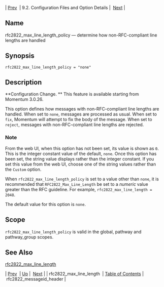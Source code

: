 | [Prev](conf.ref.rfc2822_max_line_length)  | 9.2. Configuration Files and Option Details |  [Next](conf.ref.rfc2822_messageid_header.php) |

<a name="conf.ref.rfc2822_max_line_length_policy"></a>
## Name

rfc2822_max_line_length_policy — determine how non-RFC-compliant line lengths are handled

## Synopsis

`rfc2822_max_line_length_policy = "none"`

<a name="idp11405328"></a>
## Description

**Configuration Change. ** This feature is available starting from Momentum 3.0.26.

This option defines how messages with non-RFC-compliant line lengths are handled. When set to `none`, messages are processed as usual. When set to `fix`, Momentum will attempt to fix the body of the message. When set to `reject`, messages with non-RFC-compliant line lengths are rejected.

### Note

From the web UI, when this option has not been set, its value is shown as `0`. This is the integer constant value of the default, `none`. Once this option has been set, the string value displays rather than the integer constant. If you set this value from the web UI, choose one of the string values rather than the `Custom` option.

When `rfc2822_max_line_length_policy` is set to a value other than `none`, it is recommended that `RFC2822_Max_Line_Length` be set to a *numeric* value greater than the RFC guideline. For example, `rfc2822_max_line_length = 2048`.

The default value for this option is `none`.

<a name="idp11417632"></a>
## Scope

`rfc2822_max_line_length_policy` is valid in the global, pathway and pathway_group scopes.

<a name="idp11419712"></a>
## See Also

[rfc2822_max_line_length](conf.ref.rfc2822_max_line_length "rfc2822_max_line_length")

| [Prev](conf.ref.rfc2822_max_line_length)  | [Up](conf.ref.files.php) |  [Next](conf.ref.rfc2822_messageid_header.php) |
| rfc2822_max_line_length  | [Table of Contents](index) |  rfc2822_messageid_header |
